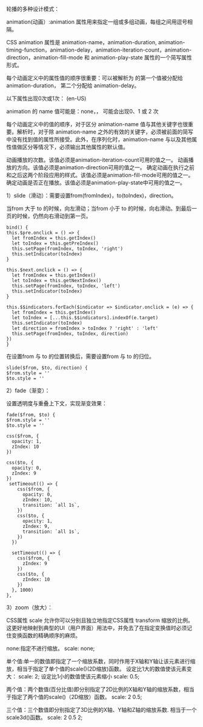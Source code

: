 轮播的多种设计模式：

animation(动画）:animation 属性用来指定一组或多组动画，每组之间用逗号相隔。

CSS animation 属性是 animation-name，animation-duration, animation-timing-function，animation-delay，animation-iteration-count，animation-direction，animation-fill-mode 和 animation-play-state 属性的一个简写属性形式。

每个动画定义中的属性值的顺序很重要：可以被解析为 <time> 的第一个值被分配给animation-duration， 第二个分配给 animation-delay。
  
  以下属性出现0次或1次：
<single-transition-timing-function> (en-US)
<single-animation-iteration-count>
<single-animation-direction>
<single-animation-fill-mode>
<single-animation-play-state>

  animation 的 name 值可能是：none，<custom-ident>， <string>
<time> 可能会出现0、1 或 2 次
  

每个动画定义中的值的顺序，对于区分 animation-name 值与其他关键字也很重要。解析时，对于除 animation-name 之外的有效的关键字，必须被前面的简写中没有找到值的属性所接受。此外，在序列化时，animation-name 与以及其他属性值做区分等情况下，必须输出其他属性的默认值。
  
<single-animation-iteration-count>
动画播放的次数。该值必须是animation-iteration-count可用的值之一。

<single-animation-direction>
动画播放的方向。该值必须是animation-direction可用的值之一。

<single-animation-fill-mode>
确定动画在执行之前和之后这两个阶段应用的样式。该值必须是animation-fill-mode可用的值之一。

<single-animation-play-state>
确定动画是否正在播放。该值必须是animation-play-state中可用的值之一。



1）slide（滑动）：需要设置from(fromIndex)，to(toIndex)，direction。

当from 大于 to 的时候，向左滑动；当from 小于 to 的时候，向右滑动。到最后一页的时候，仍然向右滑动到第一页。
```
bind() {
this.$pre.onclick = () => {
  let fromIndex = this.getIndex()
  let toIndex = this.getPreIndex()
  this.setPage(fromIndex, toIndex, 'right')
  this.setIndicator(toIndex)
}

this.$next.onclick = () => {
  let fromIndex = this.getIndex()
  let toIndex = this.getNextIndex()
  this.setPage(fromIndex, toIndex, 'left')
  this.setIndicator(toIndex)
}

this.$$indicators.forEach($indicator => $indicator.onclick = (e) => {
  let fromIndex = this.getIndex()
  let toIndex = [...this.$$indicators].indexOf(e.target)
  this.setIndicator(toIndex)
  let direction = fromIndex > toIndex ? 'right' : 'left'
  this.setPage(fromIndex, toIndex, direction)
})
}
```
在设置from 与 to 的位置转换后，需要设置from 与 to 的归位。
```
slide($from, $to, direction) {
$from.style = ''
$to.style = ''
```

2）fade（渐变）：

设置透明度与重叠上下文，实现渐变效果：
```
fade($from, $to) {
$from.style = ''
$to.style = ''

css($from, {
  opacity: 1,
  zIndex: 10
})

css($to, {
  opacity: 0,
  zIndex: 9
})
 setTimeout(() => {
    css($from, {
      opacity: 0,
      zIndex: 10,
      transition: `all 1s`,
    })
    css($to, {
      opacity: 1,
      zIndex: 9,
      transition: `all 1s`,
    })            
  })

  setTimeout(() => {
    css($from, {
      zIndex: 9
    })
    css($to, {
      zIndex: 10
    })  
  }, 1000)
},
```

3）zoom（放大）：

CSS属性 scale 允许你可以分别且独立地指定CSS属性 transform 缩放的比例。这更好地映射到典型的UI（用户界面）用法中，并免去了在指定变换值时必须记住变换函数的精确顺序的麻烦。

none:指定不进行缩放。
scale: none;

单个值:单一的数值即指定了一个缩放系数，同时作用于X轴和Y轴让该元素进行缩放，相当于指定了单个值的scale()(2D缩放)函数。
设定比1大的数值使该元素变大：
scale: 2;
设定比1小的数值使该元素缩小
scale: 0.5;

两个值：两个数值(百分比值)即分别指定了2D比例的X轴和Y轴的缩放系数，相当于指定了两个值的scale()（2D缩放）函数。
scale: 2 0.5;

三个值：三个数值即分别指定了3D比例的X轴、Y轴和Z轴的缩放系数. 相当于一个scale3d()函数。
scale: 2 0.5 2;

